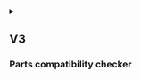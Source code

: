 <details>
<summary>

## V3
### Parts compatibility checker

</summary>

## {{anon}}
1. {{as_an}} do everything I could do in a V2
2. {{as_an}} read featured guides about FPV Parts

----
## {{user}}
1. {{as_u}} do everything I could do in a V2
2. {{as_u}} 

---- 
## {{admin}}
1. {{as_ad}} do everything I could do in a V2


</details>